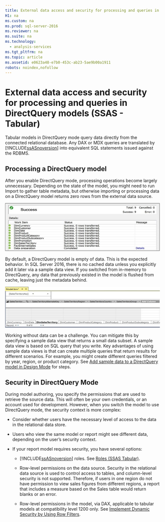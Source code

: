 ```yaml
---
title: External data access and security for processing and queries in DirectQuery models (SSAS - Tabular)
H1: na
ms.custom: na
ms.prod: sql-server-2016
ms.reviewer: na
ms.suite: na
ms.technology: 
  - analysis-services
ms.tgt_pltfrm: na
ms.topic: article
ms.assetid: e0623a48-e7b0-453c-ab23-5ae9b00a1911
robots: noindex,nofollow
---
```

# External data access and security for processing and queries in DirectQuery models (SSAS - Tabular)
  Tabular models in DirectQuery mode query data directly from the connected relational database.  Any DAX or MDX queries are translated by [!INCLUDE[ssASnoversion](../../Token/Other/ssASnoversion_md.md)] into equivalent SQL statements issued against the RDBMS.  
  
  
## Processing a DirectQuery model  
 After you enable DirectQuery mode, processing operations become largely unnecessary. Depending on the state of the model, you might need to run Import to gather table metadata, but otherwise importing or processing data on a DirectQuery model returns zero rows from the external data source.  
  
 ![ssas_tabularproject_processzero](../../Images/Image/ImageNotContaina/ssas_tabularproject_processzero.jpg "ssas_tabularproject_processzero")  
  
 By default, a DirectQuery model is empty of data.  This is the expected behavior. In SQL Server 2016, there is no cached data unless you explicitly add it later via a sample data view. If you switched from in\-memory to DirectQuery, any data that previously existed in the model is flushed from cache, leaving just the metadata behind.  
  
 ![ssas_tabularproject_empty](../../Images/Image/ImageNotContaina/ssas_tabularproject_empty.jpg "ssas_tabularproject_empty")  
  
 Working without data can be a challenge. You can mitigate this by specifying a sample data view that returns a small data subset. A sample data view is based on SQL query that you write. Key advantages of using sample data views is that can create multiple queries that return results for different  scenarios. For example, you might create different queries filtered by year, region, or product category.  See [Add  sample data to a DirectQuery model in Design Mode](../../Topics/TopicNameContainA/Add--sample-data-to-a-DirectQuery-model-in-Design-Mode.md) for steps.  
  
##  <a name="bkmk_Security"></a> Security in DirectQuery Mode  
 During model authoring, you specify the permissions that are used to retrieve the source data. This will often be your own credentials, or an account used for development. However, when you switch the model to use DirectQuery mode, the security context is more complex:  
  
-   Consider whether users have the necessary level of access to the data in the relational data store.  
  
-   Users who view the same model or report might see different data, depending on the user’s security context.  
  
-   If your report model requires security, you have several options:  
  
    -   [!INCLUDE[ssASnoversion](../../Token/Other/ssASnoversion_md.md)] roles.  See [Roles &#40;SSAS Tabular&#41;](../../Topics/TopicNameNotContainA/Roles--SSAS-Tabular-.md).  
  
    -   Row\-level permissions on the data source. Security in the relational data source is used to control access to tables, and column\-level security is not supported. Therefore, if users in one region do not have permission to view sales figures from different regions, a report that includes a measure based on the Sales table would return blanks or an error.  
  
    -   Row\-level permissions in the model, via DAX, applicable to tabular models at compatibility level 1200 only.  See [Implement Dynamic Security by Using Row Filters](https://msdn.microsoft.com/library/hh479759.aspx).  
  
  